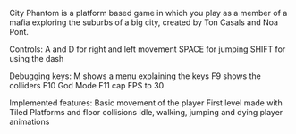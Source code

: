 City Phantom is a platform based game in which you play as a member of a mafia exploring the suburbs of a big city, created by Ton Casals and Noa Pont.

Controls:
A and D for right and left movement
SPACE for jumping
SHIFT for using the dash

Debugging keys:
M shows a menu explaining the keys
F9 shows the colliders
F10 God Mode 
F11 cap FPS to 30

Implemented features:
Basic movement of the player
First level made with Tiled
Platforms and floor collisions
Idle, walking, jumping and dying player animations
